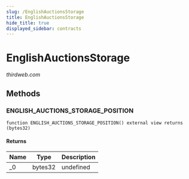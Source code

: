 ```yaml
---
slug: /EnglishAuctionsStorage
title: EnglishAuctionsStorage
hide_title: true
displayed_sidebar: contracts
---
```


# EnglishAuctionsStorage

_thirdweb.com_

## Methods

### ENGLISH_AUCTIONS_STORAGE_POSITION

```solidity
function ENGLISH_AUCTIONS_STORAGE_POSITION() external view returns (bytes32)
```

#### Returns

| Name | Type    | Description |
| ---- | ------- | ----------- |
| \_0  | bytes32 | undefined   |
